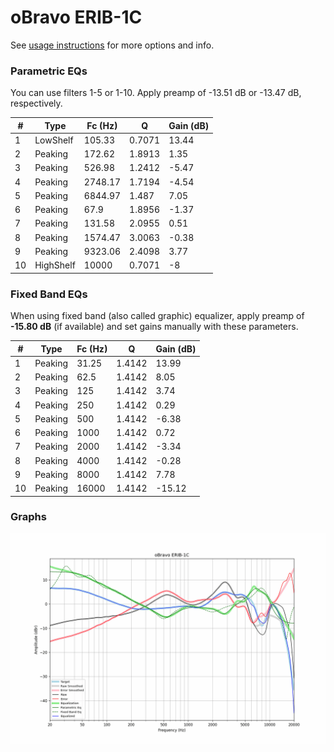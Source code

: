 # oBravo ERIB-1C
See [usage instructions](https://github.com/jaakkopasanen/AutoEq#usage) for more options and info.

### Parametric EQs
You can use filters 1-5 or 1-10. Apply preamp of -13.51 dB or -13.47 dB, respectively.

|   # | Type      |   Fc (Hz) |      Q |   Gain (dB) |
|-----|-----------|-----------|--------|-------------|
|   1 | LowShelf  |    105.33 | 0.7071 |       13.44 |
|   2 | Peaking   |    172.62 | 1.8913 |        1.35 |
|   3 | Peaking   |    526.98 | 1.2412 |       -5.47 |
|   4 | Peaking   |   2748.17 | 1.7194 |       -4.54 |
|   5 | Peaking   |   6844.97 | 1.487  |        7.05 |
|   6 | Peaking   |     67.9  | 1.8956 |       -1.37 |
|   7 | Peaking   |    131.58 | 2.0955 |        0.51 |
|   8 | Peaking   |   1574.47 | 3.0063 |       -0.38 |
|   9 | Peaking   |   9323.06 | 2.4098 |        3.77 |
|  10 | HighShelf |  10000    | 0.7071 |       -8    |

### Fixed Band EQs
When using fixed band (also called graphic) equalizer, apply preamp of **-15.80 dB** (if available) and set gains manually with these parameters.

|   # | Type    |   Fc (Hz) |      Q |   Gain (dB) |
|-----|---------|-----------|--------|-------------|
|   1 | Peaking |     31.25 | 1.4142 |       13.99 |
|   2 | Peaking |     62.5  | 1.4142 |        8.05 |
|   3 | Peaking |    125    | 1.4142 |        3.74 |
|   4 | Peaking |    250    | 1.4142 |        0.29 |
|   5 | Peaking |    500    | 1.4142 |       -6.38 |
|   6 | Peaking |   1000    | 1.4142 |        0.72 |
|   7 | Peaking |   2000    | 1.4142 |       -3.34 |
|   8 | Peaking |   4000    | 1.4142 |       -0.28 |
|   9 | Peaking |   8000    | 1.4142 |        7.78 |
|  10 | Peaking |  16000    | 1.4142 |      -15.12 |

### Graphs
![](./oBravo%20ERIB-1C.png)
